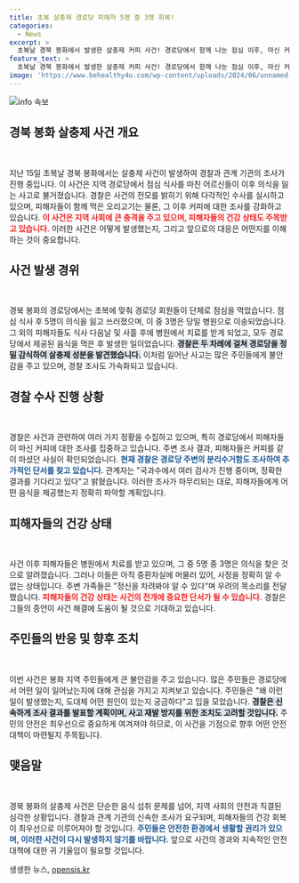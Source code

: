 ```yaml
---
title: 초복 살충제 경로당 피해자 5명 중 3명 회복!
categories:
  - News
excerpt: >
  초복날 경북 봉화에서 발생한 살충제 커피 사건! 경로당에서 함께 나눈 점심 이후, 마신 커피에서 살충제 성분이 발견되며 경찰의 수사가 급물살을 타고 있습니다. 피해자들은 의식을 회복하고 있지만, 사건의 전말은 여전히 미궁 속입니다.
feature_text: >
  초복날 경북 봉화에서 발생한 살충제 커피 사건! 경로당에서 함께 나눈 점심 이후, 마신 커피에서 살충제 성분이 발견되며 경찰의 수사가 급물살을 타고 있습니다. 피해자들은 의식을 회복하고 있지만, 사건의 전말은 여전히 미궁 속입니다.
image: 'https://www.behealthy4u.com/wp-content/uploads/2024/06/unnamed-file.png'
---
```


<p><img src="https://www.behealthy4u.com/wp-content/uploads/2024/06/unnamed-file.png" alt="info 속보" /></p>

<h2 data-ke-size="size26">경북 봉화 살충제 사건 개요</h2>

<p data-ke-size="size16">&nbsp;</p>

<p>지난 15일 초복날 경북 봉화에서는 살충제 사건이 발생하여 경찰과 관계 기관의 조사가 진행 중입니다. 이 사건은 지역 경로당에서 점심 식사를 마친 어르신들이 이후 의식을 잃는 사고로 불거졌습니다. 경찰은 사건의 전모를 밝히기 위해 다각적인 수사를 실시하고 있으며, 피해자들이 함께 먹은 오리고기는 물론, 그 이후 커피에 대한 조사를 강화하고 있습니다. <b><span style="color: #ee2323;">이 사건은 지역 사회에 큰 충격을 주고 있으며, 피해자들의 건강 상태도 주목받고 있습니다.</span></b> 이러한 사건은 어떻게 발생했는지, 그리고 앞으로의 대응은 어떤지를 이해하는 것이 중요합니다.</p>

<h2 data-ke-size="size26">사건 발생 경위</h2>

<p data-ke-size="size16">&nbsp;</p>

<p>경북 봉화의 경로당에서는 초복에 맞춰 경로당 회원들이 단체로 점심을 먹었습니다. 점심 식사 후 5명이 의식을 잃고 쓰러졌으며, 이 중 3명은 당일 병원으로 이송되었습니다. 그 외의 피해자들도 식사 다음날 및 사흘 후에 병원에서 치료를 받게 되었고, 모두 경로당에서 제공된 음식을 먹은 후 발생한 일이었습니다. <b><span style="background-color: #21538527;">경찰은 두 차례에 걸쳐 경로당을 정밀 감식하여 살충제 성분을 발견했습니다.</span></b> 이처럼 일어난 사고는 많은 주민들에게 불안감을 주고 있으며, 경찰 조사도 가속화되고 있습니다.</p>

<h2 data-ke-size="size26">경찰 수사 진행 상황</h2>

<p data-ke-size="size16">&nbsp;</p>

<p>경찰은 사건과 관련하여 여러 가지 정황을 수집하고 있으며, 특히 경로당에서 피해자들이 마신 커피에 대한 조사를 집중하고 있습니다. 주변 조사 결과, 피해자들은 커피를 같이 마셨던 사실이 확인되었습니다. <b><span style="color: #1a5490;">현재 경찰은 경로당 주변의 분리수거함도 조사하여 추가적인 단서를 찾고 있습니다.</span></b> 관계자는 "국과수에서 여러 검사가 진행 중이며, 정확한 결과를 기다리고 있다"고 밝혔습니다. 이러한 조사가 마무리되는 대로, 피해자들에게 어떤 음식을 제공했는지 정확히 파악할 계획입니다.</p>

<h2 data-ke-size="size26">피해자들의 건강 상태</h2>

<p data-ke-size="size16">&nbsp;</p>

<p>사건 이후 피해자들은 병원에서 치료를 받고 있으며, 그 중 5명 중 3명은 의식을 찾은 것으로 알려졌습니다. 그러나 이들은 아직 중환자실에 머물러 있어, 사정을 정확히 알 수 없는 상태입니다. 주변 가족들은 "정신을 차려봐야 알 수 있다"며 우려의 목소리를 전달했습니다. <b><span style="color: #ee2323;">피해자들의 건강 상태는 사건의 전개에 중요한 단서가 될 수 있습니다.</span></b> 경찰은 그들의 증언이 사건 해결에 도움이 될 것으로 기대하고 있습니다.</p>

<h2 data-ke-size="size26">주민들의 반응 및 향후 조치</h2>

<p data-ke-size="size16">&nbsp;</p>

<p>이번 사건은 봉화 지역 주민들에게 큰 불안감을 주고 있습니다. 많은 주민들은 경로당에서 어떤 일이 일어났는지에 대해 관심을 가지고 지켜보고 있습니다. 주민들은 "왜 이런 일이 발생했는지, 도대체 어떤 원인이 있는지 궁금하다"고 입을 모았습니다. <b><span style="background-color: #21538527;">경찰은 신속하게 조사 결과를 발표할 계획이며, 사고 재발 방지를 위한 조치도 고려할 것입니다.</span></b> 주민의 안전은 최우선으로 중요하게 여겨져야 하므로, 이 사건을 기점으로 향후 어떤 안전 대책이 마련될지 주목됩니다.</p>

<h2 data-ke-size="size26">맺음말</h2>

<p data-ke-size="size16">&nbsp;</p>

<p>경북 봉화의 살충제 사건은 단순한 음식 섭취 문제를 넘어, 지역 사회의 안전과 직결된 심각한 상황입니다. 경찰과 관계 기관의 신속한 조사가 요구되며, 피해자들의 건강 회복이 최우선으로 이루어져야 할 것입니다. <b><span style="color: #1a5490;">주민들은 안전한 환경에서 생활할 권리가 있으며, 이러한 사건이 다시 발생하지 않기를 바랍니다.</span></b> 앞으로 사건의 경과와 지속적인 안전 대책에 대한 귀 기울임이 필요할 것입니다.</p>
생생한 뉴스, <a href="https://opensis.kr" rel="dofollow">opensis.kr</a>



